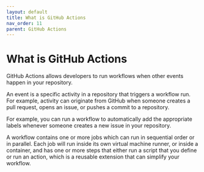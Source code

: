 ```yaml
---
layout: default
title: What is GitHub Actions
nav_order: 11
parent: GitHub Actions
---
```


# What is GitHub Actions

GitHub Actions allows developers to run workflows when other events happen in your repository.

An event is a specific activity in a repository that triggers a workflow run. For example, activity can originate from GitHub when someone creates a pull request, opens an issue, or pushes a commit to a repository.

For example, you can run a workflow to automatically add the appropriate labels whenever someone creates a new issue in your repository.

A workflow contains one or more jobs which can run in sequential order or in parallel. Each job will run inside its own virtual machine runner, or inside a container, and has one or more steps that either run a script that you define or run an action, which is a reusable extension that can simplify your workflow.
